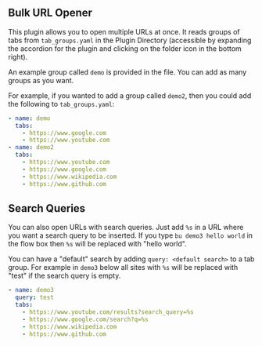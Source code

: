 ## Bulk URL Opener
This plugin allows you to open multiple URLs at once. It reads groups of tabs from `tab_groups.yaml`
in the Plugin Directory (accessible by expanding the accordion for the plugin and clicking on the folder icon
in the bottom right).

An example group called `demo` is provided in the file. You can add as many groups as you want.

For example, if you wanted to add a group called `demo2`, then you could add the following to `tab_groups.yaml`:

```yaml
- name: demo
  tabs:
    - https://www.google.com
    - https://www.youtube.com
- name: demo2
  tabs:
    - https://www.youtube.com
    - https://www.google.com
    - https://www.wikipedia.com
    - https://www.github.com
```

## Search Queries

You can also open URLs with search queries. Just add `%s` in a URL where you want a search query 
to be inserted. If you type `bu demo3 hello world` in the flow box then `%s` will be replaced with "hello world".

You can have a "default" search by adding `query: <default search>` to a tab group. For example in `demo3` below
all sites with `%s` will be replaced with "test" if the search query is empty. 

```yaml
- name: demo3
  query: test
  tabs:
    - https://www.youtube.com/results?search_query=%s
    - https://www.google.com/search?q=%s
    - https://www.wikipedia.com
    - https://www.github.com
```